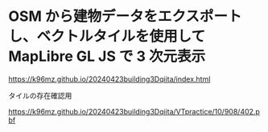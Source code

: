 # OSM から建物データをエクスポートし、ベクトルタイルを使用して MapLibre GL JS で 3 次元表示

https://k96mz.github.io/20240423building3Dqiita/index.html

タイルの存在確認用

https://k96mz.github.io/20240423building3Dqiita/VTpractice/10/908/402.pbf
